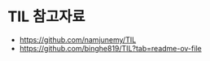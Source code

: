 # TIL 참고자료
- https://github.com/namjunemy/TIL
- https://github.com/binghe819/TIL?tab=readme-ov-file
